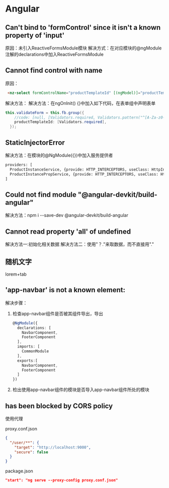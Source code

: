 # Angular

## Can't bind to 'formControl' since it isn't a known property of 'input'
原因：未引入ReactiveFormsModule模块
解决方式：在对应模块的@ngModule注解的declarations中加入ReactiveFormsModule

##  Cannot find control with name
  原因：

  ```html
   <nz-select formControlName="productTemplateId" [(ngModel)]="productTemplateId">
  ```
  解决方法： 解决方法：在ngOnInit() {}中加入如下代码，在表单组中声明表单
  ```java
  this.validateForm = this.fb.group({
      //code: [null, [Validators.required, Validators.pattern("^[A-Za-z0-9\-]+$"), Validators.maxLength(36)]],
      productTemplateId: [Validators.required],
    });
  ```
## StaticInjectorError
  解决方法：在模块的@NgModule({})中加入服务提供者

  ```html
  providers: [
    ProductInstanceService, {provide: HTTP_INTERCEPTORS, useClass: HttpInterceptorService, multi: true},
    ProductInstancePropService, {provide: HTTP_INTERCEPTORS, useClass: HttpInterceptorService, multi: true}
  ]
  ```

## Could not find module "@angular-devkit/build-angular"
解决方法：npm i --save-dev @angular-devkit/build-angular

## Cannot read property 'all' of undefined
解决方法一:初始化相关数据
解决方法二：使用"？."来取数据，而不直接用"."

## 随机文字

lorem+tab

## 'app-navbar' is not a known element:

解决步骤：

1. 检查app-navbar组件是否被其组件导出，导出

   ```typescript
   @NgModule({
     declarations: [
       NavbarComponent,
       FooterComponent
     ],
     imports: [
       CommonModule
     ],
     exports:[
       NavbarComponent,
       FooterComponent
     ]
   })
   ```
2. 检出使用app-navbar组件的模块是否导入app-navbar组件所处的模块

## has been blocked by CORS policy

使用代理

proxy.conf.json

```json
{
  "/user/**": {
    "target": "http://localhost:9000",
    "secure": false
  }
}
```

package.json

```json
"start": "ng serve --proxy-config proxy.conf.json"
```

